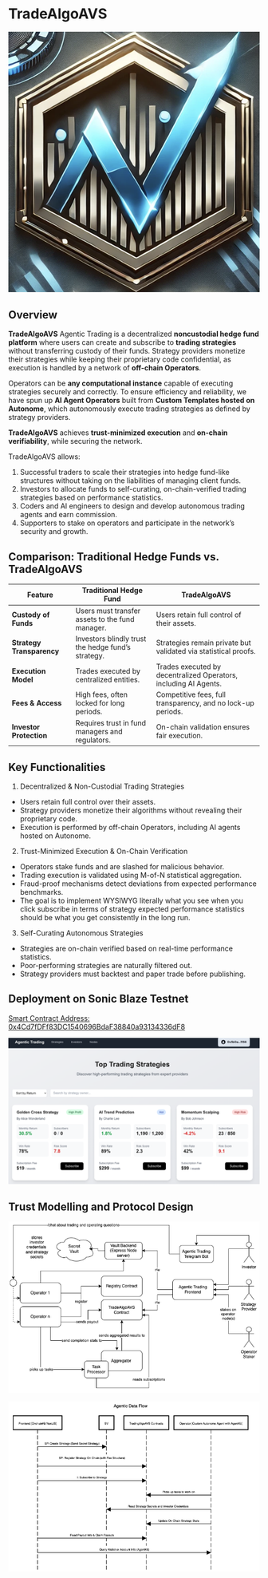 # TradeAlgoAVS

![TradeAlgoAVS Logo](./logo.png)

## Overview

**TradeAlgoAVS** Agentic Trading is a decentralized **noncustodial hedge fund platform** where users can create and subscribe to **trading strategies** without transferring custody of their funds. Strategy providers monetize their strategies while keeping their proprietary code confidential, as execution is handled by a network of **off-chain Operators**.

Operators can be **any computational instance** capable of executing strategies securely and correctly. To ensure efficiency and reliability, we have spun up **AI Agent Operators** built from **Custom Templates hosted on Autonome**, which autonomously execute trading strategies as defined by strategy providers.

**TradeAlgoAVS** achieves **trust-minimized execution** and **on-chain verifiability**, while securing the network.

TradeAlgoAVS allows:

1. Successful traders to scale their strategies into hedge fund-like structures without taking on the liabilities of managing client funds.
2. Investors to allocate funds to self-curating, on-chain-verified trading strategies based on performance statistics.
3. Coders and AI engineers to design and develop autonomous trading agents and earn commission.
4. Supporters to stake on operators and participate in the network’s security and growth.


## Comparison: Traditional Hedge Funds vs. TradeAlgoAVS

| Feature                     | Traditional Hedge Fund                                    | TradeAlgoAVS                                        |
|-----------------------------|----------------------------------------------------------|-----------------------------------------------------|
| **Custody of Funds**        | Users must transfer assets to the fund manager.         | Users retain full control of their assets.        |
| **Strategy Transparency**   | Investors blindly trust the hedge fund’s strategy.     | Strategies remain private but validated via statistical proofs. |
| **Execution Model**         | Trades executed by centralized entities.                | Trades executed by decentralized Operators, including AI Agents. |
| **Fees & Access**           | High fees, often locked for long periods.               | Competitive fees, full transparency, and no lock-up periods. |
| **Investor Protection**     | Requires trust in fund managers and regulators.        | On-chain validation ensures fair execution.        |

## Key Functionalities

1. Decentralized & Non-Custodial Trading Strategies
- Users retain full control over their assets.
- Strategy providers monetize their algorithms without revealing their proprietary code.
- Execution is performed by off-chain Operators, including AI agents hosted on Autonome.
2. Trust-Minimized Execution & On-Chain Verification
- Operators stake funds and are slashed for malicious behavior.
- Trading execution is validated using M-of-N statistical aggregation.
- Fraud-proof mechanisms detect deviations from expected performance benchmarks.
- The goal is to implement WYSIWYG literally what you see when you click subscribe in terms of strategy expected performance statistics should be what you get consistently in the long run.
3. Self-Curating Autonomous Strategies
- Strategies are on-chain verified based on real-time performance statistics.
- Poor-performing strategies are naturally filtered out.
- Strategy providers must backtest and paper trade before publishing.

## Deployment on Sonic Blaze Testnet

  [Smart Contract Address: 0x4Cd7fDFf83DC1540696BdaF38840a93134336dF8](https://testnet.sonicscan.org/address/0x4Cd7fDFf83DC1540696BdaF38840a93134336dF8#code)

![UI](./ui.png)

## Trust Modelling and Protocol Design


![AVS Design](./tradealgoavs-design.png)

![Simplified Sequence Diagram](./tradealgoavs-simplified-seq-diagram.png)
